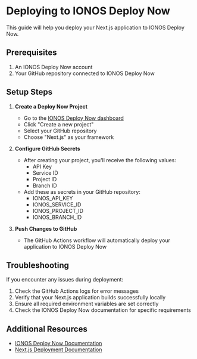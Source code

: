 # Deploying to IONOS Deploy Now

This guide will help you deploy your Next.js application to IONOS Deploy Now.

## Prerequisites

1. An IONOS Deploy Now account
2. Your GitHub repository connected to IONOS Deploy Now

## Setup Steps

1. **Create a Deploy Now Project**
   - Go to the [IONOS Deploy Now dashboard](https://ionos.com/hosting/deploy-now)
   - Click "Create a new project"
   - Select your GitHub repository
   - Choose "Next.js" as your framework

2. **Configure GitHub Secrets**
   - After creating your project, you'll receive the following values:
     - API Key
     - Service ID
     - Project ID
     - Branch ID
   - Add these as secrets in your GitHub repository:
     - IONOS_API_KEY
     - IONOS_SERVICE_ID
     - IONOS_PROJECT_ID
     - IONOS_BRANCH_ID

3. **Push Changes to GitHub**
   - The GitHub Actions workflow will automatically deploy your application to IONOS Deploy Now

## Troubleshooting

If you encounter any issues during deployment:

1. Check the GitHub Actions logs for error messages
2. Verify that your Next.js application builds successfully locally
3. Ensure all required environment variables are set correctly
4. Check the IONOS Deploy Now documentation for specific requirements

## Additional Resources

- [IONOS Deploy Now Documentation](https://docs.ionos.com/deploy-now)
- [Next.js Deployment Documentation](https://nextjs.org/docs/deployment)

